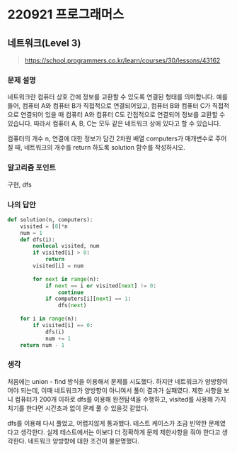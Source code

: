 # 220921 프로그래머스

## 네트워크(Level 3)

> https://school.programmers.co.kr/learn/courses/30/lessons/43162

### 문제 설명

네트워크란 컴퓨터 상호 간에 정보를 교환할 수 있도록 연결된 형태를 의미합니다. 예를 들어, 컴퓨터 A와 컴퓨터 B가 직접적으로 연결되어있고, 컴퓨터 B와 컴퓨터 C가 직접적으로 연결되어 있을 때 컴퓨터 A와 컴퓨터 C도 간접적으로 연결되어 정보를 교환할 수 있습니다. 따라서 컴퓨터 A, B, C는 모두 같은 네트워크 상에 있다고 할 수 있습니다.

컴퓨터의 개수 n, 연결에 대한 정보가 담긴 2차원 배열 computers가 매개변수로 주어질 때, 네트워크의 개수를 return 하도록 solution 함수를 작성하시오.

### 알고리즘 포인트

구현, dfs

### 나의 답안

```python
def solution(n, computers):
    visited = [0]*n
    num = 1
    def dfs(i):
        nonlocal visited, num
        if visited[i] > 0:
            return
        visited[i] = num
        
        for next in range(n):
            if next == i or visited[next] != 0:
                continue
            if computers[i][next] == 1:
                dfs(next)
    
    for i in range(n):
        if visited[i] == 0:
            dfs(i)
            num += 1
    return num - 1
```

### 생각

처음에는 union - find 방식을 이용해서 문제를 시도했다. 하지만 네트워크가 양방향이어야 되는데, 이때 네트워크가 양방향이 아니여서 풀이 결과가 실패였다. 제한 사항을 보니 컴퓨터가 200개 이하로 dfs를 이용해 완전탐색을 수행하고, visited를 사용해 가지치기를 한다면 시간초과 없이 문제 풀 수 있을것 같았다.

dfs를 이용해 다시 풀었고, 어렵지않게 통과했다. 테스트 케이스가 조금 빈약한 문제였다고 생각한다. 실제 테스트에서는 이보다 더 정확하게 문제 제한사항을 줘야 한다고 생각한다. 네트워크 양방향에 대한 조건이 불분명했다.
